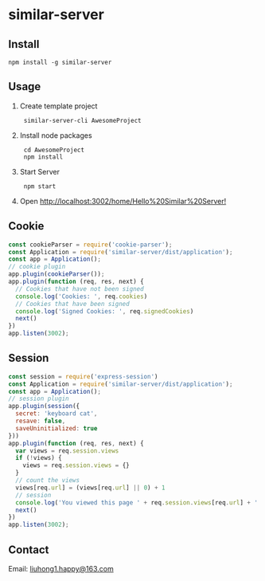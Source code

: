 # similar-server

## Install

    npm install -g similar-server

## Usage

1. Create template project

        similar-server-cli AwesomeProject

2. Install node packages

        cd AwesomeProject
        npm install

3. Start Server

        npm start

4. Open [http://localhost:3002/home/Hello%20Similar%20Server!](http://localhost:3002/home/Hello%20Similar%20Server!)

## Cookie

``` js
const cookieParser = require('cookie-parser');
const Application = require('similar-server/dist/application');
const app = Application();
// cookie plugin
app.plugin(cookieParser());
app.plugin(function (req, res, next) {
  // Cookies that have not been signed
  console.log('Cookies: ', req.cookies)
  // Cookies that have been signed
  console.log('Signed Cookies: ', req.signedCookies)
  next()
})
app.listen(3002);
```

## Session

``` js
const session = require('express-session')
const Application = require('similar-server/dist/application');
const app = Application();
// session plugin
app.plugin(session({
  secret: 'keyboard cat',
  resave: false,
  saveUninitialized: true
}))
app.plugin(function (req, res, next) {
  var views = req.session.views
  if (!views) {
    views = req.session.views = {}
  }
  // count the views
  views[req.url] = (views[req.url] || 0) + 1
  // session
  console.log('You viewed this page ' + req.session.views[req.url] + ' times');
  next()
})
app.listen(3002);
```

## Contact

Email: [liuhong1.happy@163.com](mailto:liuhong1.happy@163.com)
